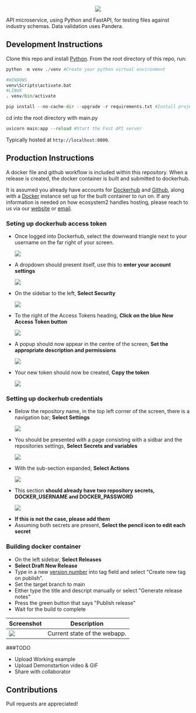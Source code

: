 <p align="center"><img src="https://github.com/E2-RJ/Assets_ecosystem2/blob/main/Full_Logo/e2_full_logo_navy.svg" /></p>

API microservice, using Python and FastAPI, for testing files against industry schemas. Data validation uses Pandera.

## Development Instructions

Clone this repo and install [Python](https://www.python.org/downloads/).  From the root directory of this repo, run:

```python
python -m venv ./venv #Create your python virtual environment

#WINDOWS
venv\Scripts\activate.bat
#LINUX
. venv/bin/activate

pip install --no-cache-dir --upgrade -r requirements.txt #Install project dependancies 
``` 

cd into the root directory with main.py

```python
uvicorn main:app --reload #Start the Fast API server
```

Typically hosted at `http://localhost:8000`.

## Production Instructions

A docker file and github workflow is included within this repository. When a release is created, the docker container is built and submitted to dockerhub.

It is assumed you already have accounts for [Dockerhub](https://hub.docker.com) and [Github](https://github.com), along with a [Docker](https://www.docker.com/get-started/) instance set up for the built container to run on. If any information is needed on how ecosystem2 handles hosting, please reach to us via our [website](ecosystem2.co.uk) or [email](hello@ecosystem2.co.uk).

### Seting up dockerhub access token
- Once logged into Dockerhub, select the downward triangle next to your username on the far right of your screen.
  <p align="left"><img src="https://github.com/E2-RJ/Assets_ecosystem2/blob/main/Screenshot_Dockerhub-NavBar.png?raw=true" /></p>
- A dropdown should present itself, use this to **enter your account settings**
  <p align="left"><img src="https://github.com/E2-RJ/Assets_ecosystem2/blob/main/Screenshot_Dockerhub-Dropdown.png?raw=true" /></p>
- On the sidebar to the left, **Select Security**
  <p align="left"><img src="https://github.com/E2-RJ/Assets_ecosystem2/blob/main/Screenshot_Dockerhub-Security.png?raw=true" /></p>
- To the right of the Access Tokens heading, **Click on the blue New Access Token button**
  <p align="left"><img src="https://github.com/E2-RJ/Assets_ecosystem2/blob/main/Screenshot_Dockerhub-AddToken.png?raw=true" /></p>
- A popup should now appear in the centre of the screen, **Set the appropriate description and permissions**
  <p align="left"><img src="https://github.com/E2-RJ/Assets_ecosystem2/blob/main/Screenshot_Dockerhub-NewToken.png?raw=true" /></p>
- Your new token should now be created, **Copy the token**
  <p align="left"><img src="https://github.com/E2-RJ/Assets_ecosystem2/blob/main/Screenshot_Dockerhub-Token.png?raw=true" /></p>

### Setting up dockerhub credentials
- Below the repository name, in the top left corner of the screen, there is a navigation bar; **Select Settings**
  <p align="left"><img src="https://github.com/E2-RJ/Assets_ecosystem2/blob/main/Screenshot_Repo-Bar.png?raw=true" /></p>
- You should be presented with a page consisting with a sidbar and the repositories settings, **Select Secrets and variables**
  <p align="left"><img src="https://github.com/E2-RJ/Assets_ecosystem2/blob/main/Screenshot_RepoSettings-Sidebar.png?raw=true" /></p>
- With the sub-section expanded, **Select Actions**
  <p align="left"><img src="https://github.com/E2-RJ/Assets_ecosystem2/blob/main/Screenshot_Repo-Secrets.png?raw=true" /></p>
- This section **should already have two repository secrets, DOCKER_USERNAME and DOCKER_PASSWORD**
  <p align="left"><img src="https://github.com/E2-RJ/Assets_ecosystem2/blob/main/Screenshot_Docker_Credentials.png?raw=true" /></p>
- **If this is not the case, please add them**
- Assuming both secrets are present, **Select the pencil icon to edit each secret**

### Building docker container
- On the left sidebar, **Select Releases**
- **Select Draft New Release**
- Type in a new [version number](https://semver.org/) into tag field and select "Create new tag on publish".
- Set the target branch to main
- Either type the title and descript manually or select "Generate release notes"
- Press the green button that says "Publish release"
- Wait for the build to complete

| Screenshot                                                            | Description|
|-----------------------------------------------------------------------|------------|
| ![](Demonstration/Demonstration.GIF)        | Current state of the webapp. |

###TODO
- Upload Working example
- Upload Demonstartion video & GIF
- Share with collaborator

## Contributions

Pull requests are appreciated! 
